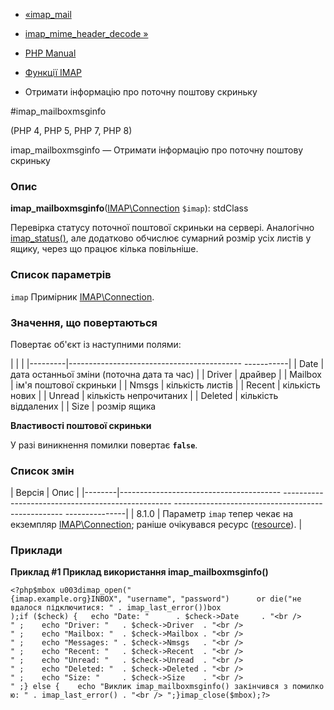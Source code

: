 - [«imap_mail](function.imap-mail.md)
- [imap_mime_header_decode »](function.imap-mime-header-decode.md)

- [PHP Manual](index.md)
- [Функції IMAP](ref.imap.md)
- Отримати інформацію про поточну поштову скриньку

#imap_mailboxmsginfo

(PHP 4, PHP 5, PHP 7, PHP 8)

imap_mailboxmsginfo — Отримати інформацію про поточну поштову скриньку

### Опис

**imap_mailboxmsginfo**([IMAP\Connection](class.imap-connection.md)
`$imap`): stdClass

Перевірка статусу поточної поштової скриньки на сервері. Аналогічно
[imap_status()](function.imap-status.md), але додатково обчислює
сумарний розмір усіх листів у ящику, через що працює кілька
повільніше.

### Список параметрів

`imap`
Примірник [IMAP\Connection](class.imap-connection.md).

### Значення, що повертаються

Повертає об'єкт із наступними полями:

| | |
|---------|------------------------------------------- -----------|
| Date | дата останньої зміни (поточна дата та час) |
| Driver | драйвер |
| Mailbox | ім'я поштової скриньки |
| Nmsgs | кількість листів |
| Recent | кількість нових |
| Unread | кількість непрочитаних |
| Deleted | кількість віддалених |
| Size | розмір ящика

**Властивості поштової скриньки**

У разі виникнення помилки повертає **`false`**.

### Список змін

| Версія | Опис |
|--------|---------------------------------------- -------------------------------------------------- -------------------------------------------------- ---------------|
| 8.1.0 | Параметр `imap` тепер чекає на екземпляр [IMAP\Connection](class.imap-connection.md); раніше очікувався ресурс ([resource](language.types.resource.md)). |

### Приклади

**Приклад #1 Приклад використання **imap_mailboxmsginfo()****

` <?php$mbox u003dimap_open("{imap.example.org}INBOX", "username", "password")      or die("не вдалося підключитися: " . imap_last_error())box );if ($check) {   echo "Date: "      . $check->Date     . "<br />
" ;    echo "Driver: "   . $check->Driver  . "<br />
" ;    echo "Mailbox: "  . $check->Mailbox . "<br />
" ;    echo "Messages: " . $check->Nmsgs   . "<br />
" ;    echo "Recent: "   . $check->Recent  . "<br />
" ;    echo "Unread: "   . $check->Unread  . "<br />
" ;    echo "Deleted: "  . $check->Deleted . "<br />
" ;    echo "Size: "     . $check->Size    . "<br />
" ;} else {    echo "Виклик imap_mailboxmsginfo() закінчився з помилкою: " . imap_last_error() . "<br />
";}imap_close($mbox);?> `
